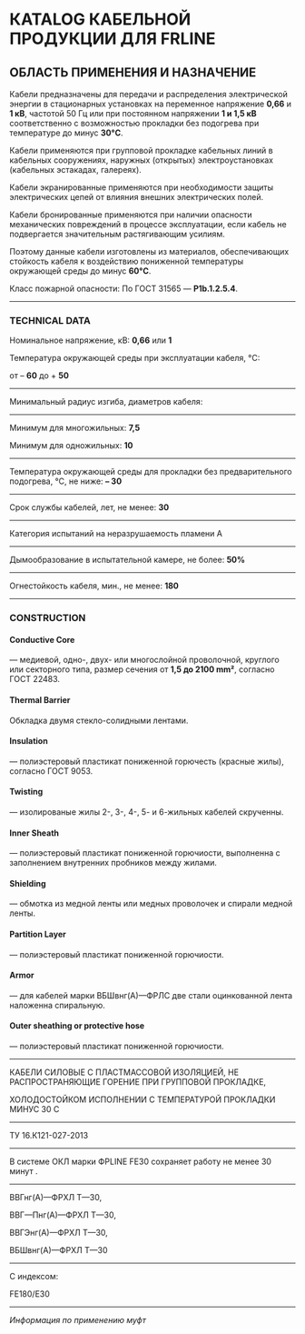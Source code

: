 # КATALOG КАБЕЛЬНОЙ ПРОДУКЦИИ ДЛЯ FRLINE

## ОБЛАСТЬ ПРИМЕНЕНИЯ И НАЗНАЧЕНИЕ

Кабели предназначены для передачи и распределения электрической энергии в стационарных установках на переменное напряжение **0,66** и **1 кВ**, частотой 50 Гц или при постоянном напряжении **1 и 1,5 кВ** соответственно с возможностью прокладки без подогрева при температуре до минус **30°C**.

Кабели применяются при групповой прокладке кабельных линий в кабельных сооружениях, наружных (открытых) электроустановках (кабельных эстакадах, галереях).

Кабели экранированные применяются при необходимости защиты электрических цепей от влияния внешних электрических полей.

Кабели бронированные применяются при наличии опасности механических повреждений в процессе эксплуатации, если кабель не подвергается значительным растягивающим усилиям.

Поэтому данные кабели изготовлены из материалов, обеспечивающих стойкость кабеля к воздействию пониженной температуры окружающей среды до минус **60°C**.

Класс пожарной опасности: По ГОСТ 31565 — **P1b.1.2.5.4**.

---

### TECHNICAL DATA

Номинальное напряжение, кВ: **0,66** или **1**

Температура окружающей среды при эксплуатации кабеля, °C:

от – **60**
до + **50**

---
Минимальный радиус изгиба, диаметров кабеля:

--- 
Минимум для многожильных: **7,5**

Минимум для одножильных: **10**

---
Температура окружающей среды для прокладки без предварительного подогрева, °C, не ниже: **– 30**

---
Срок службы кабелей, лет, не менее: **30**

---
Категория испытаний на неразрушаемость пламени A

---
Дымообразование в испытательной камере, не более: **50%**

---
Огнестойкость кабеля, мин., не менее: **180**

---

### CONSTRUCTION

#### Conductive Core

— медиевой, одно-, двух- или многослойной проволочной, круглого или секторного типа, размер сечения от **1,5 до 2100 mm²**, согласно ГОСТ 22483.

#### Thermal Barrier

Обкладка двумя стекло-солидными лентами.

#### Insulation 

— полиэстеровый пластикат пониженной горючесть (красные жилы), согласно ГОСТ 9053.

#### Twisting

— изолированые жилы 2-, 3-, 4-, 5- и 6-жильных кабелей скрученны.

#### Inner Sheath

— полиэстеровый пластикат пониженной горючиости, выполненна с заполнением внутренних пробников между жилами.

#### Shielding

— обмотка из медной ленты или медных проволочек и спирали медной ленты.

#### Partition Layer

— полиэстеровый пластикат пониженной горючиости.

#### Armor

— для кабелей марки ВБШвнг(А)—ФРЛС две стали оцинкованной лента наложенна спиральную.

#### Outer sheathing or protective hose

— полиэстеровый пластикат пониженной горючиости.

---

КАБЕЛИ СИЛОВЫЕ С ПЛАСТМАССОВОЙ ИЗОЛЯЦИЕЙ, НЕ РАСПРОСТРАНЯЮЩИЕ ГОРЕНИЕ ПРИ ГРУППОВОЙ ПРОКЛАДКЕ,

ХОЛОДОСТОЙКОМ ИСПОЛНЕНИИ С ТЕМПЕРАТУРОЙ ПРОКЛАДКИ МИНУС 30 С

---

ТУ 16.К121-027-2013

---

В системе ОКЛ марки ФРLINE FE30 сохраняет работу не менее 30 минут .

---

ВВГнг(А)—ФРХЛ Т—30,

ВВГ—Пнг(А)—ФРХЛ Т—30,

ВВГЭнг(А)—ФРХЛ Т—30,

ВБШвнг(А)—ФРХЛ Т—30

---

С индексом:

FE180/Е30

---

*Информация по применению муфт*
